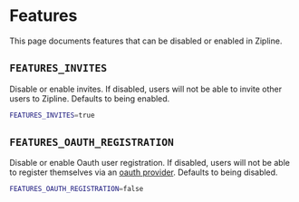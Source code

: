 # Features
This page documents features that can be disabled or enabled in Zipline.

## `FEATURES_INVITES`
Disable or enable invites. If disabled, users will not be able to invite other users to Zipline. Defaults to being enabled.
```bash
FEATURES_INVITES=true
```

## `FEATURES_OAUTH_REGISTRATION`
Disable or enable Oauth user registration. If disabled, users will not be able to register themselves via an [oauth provider](/docs/guides/oauth). Defaults to being disabled.
```bash
FEATURES_OAUTH_REGISTRATION=false
```